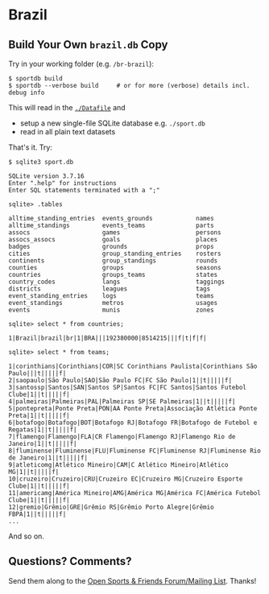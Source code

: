 # Brazil


## Build Your Own `brazil.db` Copy


Try in your working folder (e.g. `/br-brazil`):

```
$ sportdb build             
$ sportdb --verbose build     # or for more (verbose) details incl. debug info
```

This will read in the [`./Datafile`](https://github.com/openfootball/br-brazil/blob/master/Datafile) and

- setup a new single-file SQLite database e.g. `./sport.db`
- read in all plain text datasets

That's it. Try:

```
$ sqlite3 sport.db

SQLite version 3.7.16
Enter ".help" for instructions
Enter SQL statements terminated with a ";"

sqlite> .tables

alltime_standing_entries  events_grounds            names
alltime_standings         events_teams              parts
assocs                    games                     persons
assocs_assocs             goals                     places
badges                    grounds                   props
cities                    group_standing_entries    rosters
continents                group_standings           rounds
counties                  groups                    seasons
countries                 groups_teams              states
country_codes             langs                     taggings
districts                 leagues                   tags
event_standing_entries    logs                      teams
event_standings           metros                    usages
events                    munis                     zones

sqlite> select * from countries;

1|Brazil|brazil|br|1|BRA|||192380000|8514215|||f|t|f|f|

sqlite> select * from teams;

1|corinthians|Corinthians|COR|SC Corinthians Paulista|Corinthians São Paulo|||t|||||f|
2|saopaulo|São Paulo|SAO|São Paulo FC|FC São Paulo|1||t|||||f|
3|santossp|Santos|SAN|Santos SP|Santos FC|FC Santos|Santos Futebol Clube|1||t|||||f|
4|palmeiras|Palmeiras|PAL|Palmeiras SP|SE Palmeiras|1||t|||||f|
5|pontepreta|Ponte Preta|PON|AA Ponte Preta|Associação Atlética Ponte Preta|1||t|||||f|
6|botafogo|Botafogo|BOT|Botafogo RJ|Botafogo FR|Botafogo de Futebol e Regatas|1||t|||||f|
7|flamengo|Flamengo|FLA|CR Flamengo|Flamengo RJ|Flamengo Rio de Janeiro|1||t|||||f|
8|fluminense|Fluminense|FLU|Fluminense FC|Fluminense RJ|Fluminense Rio de Janeiro|1||t|||||f|
9|atleticomg|Atlético Mineiro|CAM|C Atlético Mineiro|Atlético MG|1||t|||||f|
10|cruzeiro|Cruzeiro|CRU|Cruzeiro EC|Cruzeiro MG|Cruzeiro Esporte Clube|1||t|||||f|
11|americamg|América Mineiro|AMG|América MG|América FC|América Futebol Clube|1||t|||||f|
12|gremio|Grêmio|GRE|Grêmio RS|Grêmio Porto Alegre|Grêmio FBPA|1||t|||||f|
...

```

And so on.



## Questions? Comments?

Send them along to the
[Open Sports & Friends Forum/Mailing List](http://groups.google.com/group/opensport).
Thanks!
